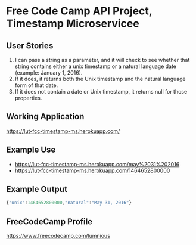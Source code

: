 # Free Code Camp API Project, Timestamp Microservicee

## User Stories
1. I can pass a string as a parameter, and it will check to see whether that string contains either a unix timestamp or a natural language date (example: January 1, 2016).
2. If it does, it returns both the Unix timestamp and the natural language form of that date.
3. If it does not contain a date or Unix timestamp, it returns null for those properties.

## Working Application
https://lut-fcc-timestamp-ms.herokuapp.com/

## Example Use
* https://lut-fcc-timestamp-ms.herokuapp.com/may%2031%202016
* https://lut-fcc-timestamp-ms.herokuapp.com/1464652800000

## Example Output
```javascript
{"unix":1464652800000,"natural":"May 31, 2016"}
```

## FreeCodeCamp Profile
https://www.freecodecamp.com/lumnious

